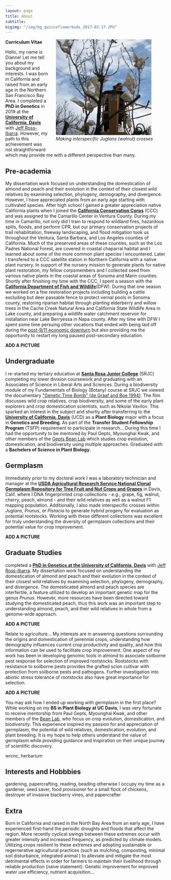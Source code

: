 ```yaml
---
layout: page
title: About
subtitle:
bigimg: "/img/bg_quinceflowerbuds_2017-03-17.JPG"
---
```

<figure>
<div style="float: right; padding-left: 25px; padding-bottom: 25px">
	<img src="/img/dv_walnut.jpg" width="300" alt="Dianne Velasco hybridizing Juglans microcarpa with Juglans regia">
	<figcaption><i>Making interspecific Juglans (walnut) crosses</i></figcaption>
</div>
</figure>

<a href="/docs/Velasco_CV.pdf" target="_blank"><i class="fa fa-file-text fa-lg"></i></a> **Curriculum Vitae**

Hello, my name is Dianne! Let me tell you about my background and interests. I was born in California and raised from an early age in the Northern San Francisco Bay Area. I completed a **PhD in Genetics** in 2019 at the [**University of California, Davis**](https://www.ucdavis.edu) with [Jeff Ross-Ibarra](http://rilab.ucdavis.edu). However, my path to this achievement was not straightforward which may provide me with a different perspective than many.

## Pre-academia
My dissertation work focused on understanding the domestication of almond and peach and their evolution in the context of their closest wild relatives by examining selection, phylogeny, demography, and divergence. However, I have appreciated plants from an early age starting with cultivated species. After high school I gained a greater appreciation native California plants when I joined the [**California Conservation Corps**](https://ccc.ca.gov) (CCC) and was assigned to the Camarillo Center in Ventura County. During my time in Camarillo, not only did I train to respond to wildland fires, hazardous spills, floods, and perform CPR, but our primary conservation projects of trail rehabilitation, freeway landscaping, and flood mitigation took us throughout the Ventura, Santa Barbara, and Los Angeles counties of California. Much of the preserved areas of these counties, such as the Los Padres National Forest, are covered in coastal chaparral habitat and I learned about some of the more common plant species I encountered. Later I transfered to a CCC satellite station in Northern California with a native plant nursery. In support of the nursery mission to generate plants for native plant restoration, my fellow corpsmembers and I collected seed from various native plants in the coastal areas of Sonoma and Marin counties. Shortly after finishing my time with the CCC, I spent a season with the [**California Department of Fish and Wildlife**](https://wildlife.ca.gov)(DFW). During that one season we worked on a few restoration projects including building a cattle excluding but deer passable fence to protect vernal pools in Sonoma county, restoring riparian habitat through planting elderberry and willow trees in the Cache Creek Natural Area and California State Wildlife Area in Lake county, and preparing a wildlife water catchment reservoir for installation near Lake Berryessa in Napa county. After my time with DFW I spent some time persuing other vocations that ended with being laid off during the [post-9/11 economic downturn](https://www.dhs.gov/sites/default/files/publications/Macroeconomic%20impact%209_11%202009.pdf) but also providing me the opportunity to restart my long paused post-secondary education.

**ADD A PICTURE**

## Undergraduate
I re-started my tertiary education at [**Santa Rosa Junior College**](https://www.santarosa.edu) (SRJC) completing my lower division coursework and graduating with an Associates of Science in Liberal Arts and Sciences. During a biodiversity module of my Fundamentals of Biology (Botany) course at SRJC we viewed the documentary ["Genetic Time Bomb" (de Graaf and Boe 1994)](https://www.videoproject.org/Genetic-Time-Bomb.html). The film discusses wild crop relatives, crop biodiversity, and some of the early plant explorers and crop domestication scientists, such as Nikolai Vavilov. This sparked an interest in the subject and shortly after transferring to the [**University of California, Davis**](https://www.ucdavis.edu) (UCD) as a **Plant Biology** major with a focus in **Genetics and Breeding**. As part of the **Transfer Student Fellowship Program** (TSFP) requirement to participate in research... During this time I had the opportunity to be mentored by Paul Gepts, Myounghai Kwak, and other members of the [Gepts Bean Lab](https://psfaculty.plantsciences.ucdavis.edu/gepts/geptslab.htm) which studies crop evolution, domestication, and biodiversity using multiple approaches. Graduated with a **Bachelors of Science in Plant Biology**.

## Germplasm
Immediately prior to my doctoral work I was a laboratory technician and manager at the [**USDA Agricultural Research Service National Clonal Germplasm Repository for Tree Fruit and Nut Crops and Grapes**](https://www.ars.usda.gov/pacific-west-area/davis-ca/natl-clonal-germplasm-rep-tree-fruit-nut-crops-grapes/) in Davis, Calif. where I DNA fingerprinted crop collections - e.g., grape, fig, walnut, cherry, peach, almond - and their wild relatives as well as a walnut F1 mapping population. Additionally, I also made interspecific crosses within _Juglans_, _Prunus_, or _Pistacia_ to generate hybrid progeny for evaluation as potential rootstocks. Working with these different collections was excellent for truly understanding the diversity of germplasm collections and their potential value for crop improvement.

**ADD A PICTURE**

## Graduate Studies
completed a [**PhD in Genetics at the University of California, Davis**](https://www.ucdavis.edu) with [Jeff Ross-Ibarra](http://rilab.ucdavis.edu). My dissertation work focused on understanding the domestication of almond and peach and their evolution in the context of their closest wild relatives by examining selection, phylogeny, demography, and divergence. The domesticated almond and peach species are interfertile, a feature utilized to develop an important genetic map for the genus _Prunus_. However, more resources have been directed toward studying the domesticated peach, thus this work was an important step to understanding almond, peach, and their wild relatives in whole from a genome-wide approach.

**ADD A PICTURE**

Relate to agriculture... My interests are in answering questions surrounding the origins and domestication of perennial crops, understanding how demography influences current crop productivity and quality, and how this information can be used to facilitate crop improvement. One aspect of my work has been in developing genomic tools in almond to associate soilborne pest response for selection of improved rootstocks. Rootstocks with resistance to soilborne pests provides the grafted scion cultivar with protection from soilborne pests and pathogens. Further investigation into abiotic stress tolerance of rootstocks also have great importance for selection.

**ADD A PICTURE**

You may ask how I ended up working with germplasm in the first place? While working on my **BS in Plant Biology at UC Davis**, I was very fortunate to receive mentorship from Paul Gepts, Myounghai Kwak, and other members of the [Bean Lab](https://psfaculty.plantsciences.ucdavis.edu/gepts/geptslab.htm), who focus on crop evolution, domestication, and biodiversity. This experience inspired my passion for and appreciation of germplasm, the potential of wild relatives, domestication, evolution, and plant breeding. It is my hope to help others understand the value of germplasm while providing guidance and inspiration on their unique journey of scientific discovery.

wrcnc, herbarium
## Interests and Hobbbies
gardening, papercrafting, reading, beading
otherwise I occupy my time as a gardener, seed saver, food provisioner for a small flock of chickens, destroyer of invasive blacberry vines, and papercrafter

## Extra
Born in California and raised in the North Bay Area from an early age, I have experienced first-hand the periodic droughts and floods that affect the region. More recently cyclical swings between these extremes occur with greater intensity and increased frequency, as predicted by climate models. Utilizing crops resilient to these extremes and adopting sustainable or regernerative agricultural practices (such as mulching, composting, minimal soil disturbance, integrated animal ) to alleviate and mitigate the most detrimental effects in order for farmers to maintain their livelihood through reliable production (naive statement). Genetic improvement for improved water use efficiency, nutrient acquisition...